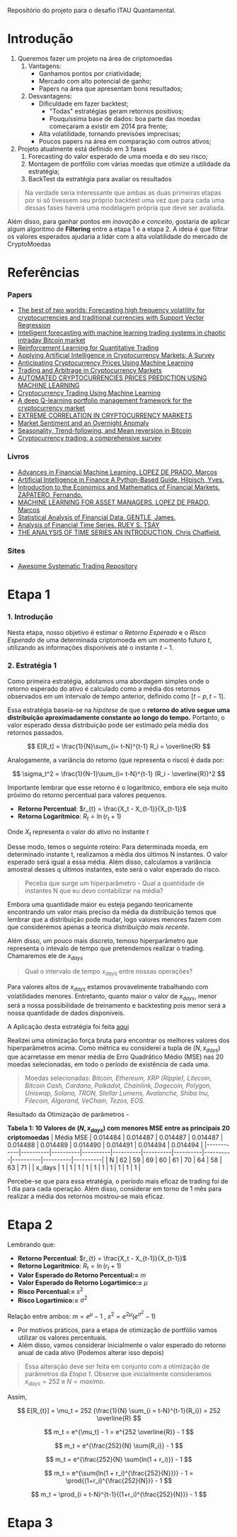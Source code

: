 Repositório do projeto para o desafio ITAU Quantamental.

# Introdução

1. Queremos fazer um projeto na área de criptomoedas
    1. Vantagens: 
        * Ganhamos pontos por criatividade; 
        * Mercado com alto potencial de ganho; 
        * Papers na área que apresentam bons resultados;
    2. Desvantagens: 
        * Dificuldade em fazer backtest;
            * "Todas" estratégias geram retornos positivos;
            * Pouquíssima base de dados: boa parte das moedas começaram a existir em 2014 pra frente;
        * Alta volatilidade, tornando previsões imprecisas;
        * Poucos papers na área em comparação com outros ativos;
2. Projeto atualmente está definido em 3 fases
    1. Forecasting do valor esperado de uma moeda e do seu risco;
    2. Montagem de portfólio com várias moedas que otimize a utilidade da estratégia;
    3. BackTest da estratégia para avaliar os resultados
> Na verdade seria interessante que ambas as duas primeiras etapas por si só tivessem seu próprio backtest
> uma vez que para cada uma dessas fases haverá uma modelagem própria que deve ser avaliada.
> 
Além disso, para ganhar pontos em *inovação e conceito*, gostaria de aplicar algum algoritmo de **Filtering** entre a etapa 1 e a etapa 2. A ideia é que filtrar os valores esperados ajudaria a lidar com a alta volatilidade do mercado de CryptoMoedas

# Referências

### **Papers**
* [The best of two worlds: Forecasting high frequency volatility for cryptocurrencies and traditional currencies with Support Vector Regression](https://github.com/JoaoDelVecchio/Quantamental/tree/main/Papers/Forecasting%20HFT%20volatility%20for%20crypto%20with%20SVM)
* [Intelligent forecasting with machine learning trading systems in chaotic intraday Bitcoin market](https://github.com/JoaoDelVecchio/Quantamental/tree/main/Papers/forecasting%20with%20machine%20learning%20trading%20in%20chaotic%20intraday%20Bitcoin)
* [Reinforcement Learning for Quantitative Trading](https://github.com/JoaoDelVecchio/Quantamental/tree/main/Papers/Reinforcement%20Learning%20for%20Quantitative%20Trading)
* [Applying Artificial Intelligence in Cryptocurrency Markets: A Survey](https://github.com/JoaoDelVecchio/Quantamental/tree/main/Papers/Applying%20Artificial%20Intelligence%20in%20Cryptocurrency%20Markets)
* [Anticipating Cryptocurrency Prices Using Machine Learning](https://github.com/JoaoDelVecchio/Quantamental/tree/main/Papers/Anticipating%20Cryptocurrency%20Prices%20Using%20Machine%20Learning)
* [Trading and Arbitrage in Cryptocurrency Markets](https://github.com/JoaoDelVecchio/Quantamental/tree/main/Papers/Trading%20and%20Arbitrage)
* [AUTOMATED CRYPTOCURRENCIES PRICES PREDICTION USING MACHINE LEARNING](https://github.com/JoaoDelVecchio/Quantamental/tree/main/Papers/AUTOMATED%20CRYPTOCURRENCIES%20PRICES%20PREDICTION%20USING%20ML)
* [Cryptocurrency Trading Using Machine Learning](https://github.com/JoaoDelVecchio/Quantamental/tree/main/Papers/Cryptocurrency%20Trading%20Using%20Machine%20Learning)
* [A deep Q-learning portfolio management framework for the cryptocurrency market](https://github.com/JoaoDelVecchio/Quantamental/tree/main/Papers/A%20deep%20Q-learning%20portfolio%20management%20framework)
* [EXTREME CORRELATION IN CRYPTOCURRENCY MARKETS](https://github.com/JoaoDelVecchio/Quantamental/tree/main/Papers/EXTREME%20CORRELATION%20IN%20CRYPTOCURRENCY%20MARKETS)
* [Market Sentiment and an Overnight Anomaly](https://github.com/JoaoDelVecchio/Quantamental/tree/main/Papers/Market%20Sentiment%20and%20an%20Overnight%20Anomaly)
* [Seasonality, Trend-following, and Mean reversion in Bitcoin](https://github.com/JoaoDelVecchio/Quantamental/tree/main/Papers/Seasonality%2C%20Trend-following%2C%20and%20Mean%20reversion%20in%20Bitcoin)
* [Cryptocurrency trading: a comprehensive survey](https://github.com/JoaoDelVecchio/Quantamental/tree/main/Papers/Cryptocurrency%20trading%20a%20comprehensive)

### **Livros**
* [Advances in Financial Machine Learning. LOPEZ DE PRADO, Marcos](https://github.com/JoaoDelVecchio/Quantamental/tree/main/Livros/Marcos%20Lopez%20%20Advances%20in%20Financial%20Machine%20Learning)
* [Artificial Intelligence in Finance A Python-Based Guide. Hilpisch, Yves.](https://github.com/JoaoDelVecchio/Quantamental/tree/main/Livros/artificial-intelligence-in-finance-a-python-based-guide)
* [Introduction to the Economics and Mathematics of Financial Markets. ZAPATERO, Fernando.](https://github.com/JoaoDelVecchio/Quantamental/tree/main/Livros/Caltech%20-%20Mathematical%20Models%20for%20Finance)
* [MACHINE LEARNING FOR ASSET MANAGERS. LOPEZ DE PRADO, Marcos](https://github.com/JoaoDelVecchio/Quantamental/tree/main/Livros/MACHINE%20LEARNING%20FOR%20ASSET%20MANAGERS)
* [Statistical Analysis of Financial Data. GENTLE, James.](https://github.com/JoaoDelVecchio/Quantamental/tree/main/Livros/statistical-analysis-of-financial-data)
* [Analysis of Financial Time Series. RUEY S. TSAY](https://github.com/JoaoDelVecchio/Quantamental/tree/main/Livros/analysis-of-financial-time-series)
* [THE ANALYSIS OF TIME SERIES AN INTRODUCTION. Chris Chatfield.](https://github.com/JoaoDelVecchio/Quantamental/tree/main/Livros/the-analysis-of-time-series-an-introduction-5-ed)

### Sites
* [Awesome Systematic Trading Repository](https://github.com/paperswithbacktest/awesome-systematic-trading.git)

# Etapa 1

### 1. **Introdução**

Nesta etapa, nosso objetivo é estimar o *Retorno Esperado* e o *Risco Esperado* de uma determinada criptomoeda em um momento futuro $t$, utilizando as informações disponíveis até o instante $t-1$.

### 2. **Estratégia 1**
Como primeira estratégia, adotamos uma abordagem simples onde o retorno esperado do ativo é calculado como a média dos retornos observados em um intervalo de tempo anterior, definido como $[t-p, t-1]$.

Essa estratégia baseia-se na *hipótese* de que o **retorno do ativo segue uma distribuição aproximadamente constante ao longo do tempo.** Portanto, o valor esperado dessa distribuição pode ser estimado pela média dos retornos passados.

$$
E[R_t] = \frac{1}{N}\sum_{i= t-N}^{t-1} R_i = \overline{R}
$$

Analogamente, a variância do retorno (que representa o risco) é dada por:

$$
\sigma_t^2 = \frac{1}{N-1}\sum_{i= t-N}^{t-1} (R_i - \overline{R})^2
$$

Importante lembrar que esse retorno é o logarítmico, embora ele seja muito próximo do retorno percentual para valores pequenos.

- **Retorno Percentual**: $r_{t} = \frac{X_t - X_{t-1}}{X_{t-1}}$
- **Retorno Logarítmico**: $R_t = \ln(r_t + 1)$

Onde $X_t$ representa o valor do ativo no instante $t$

Desse modo, temos o seguinte roteiro: Para determinada moeda, em determinado instante t, realizamos a média dos últimos N instantes. O valor esperado será igual a essa média.
Além disso, calculamos a variância amostral desses q ultimos instantes, este será o valor esperado do risco.

> Peceba que surge um hiperparâmetro - Qual a quantidade de instantes N que eu devo contabilizar na média?

Embora uma quantidade maior eu esteja pegando teoricamente encontrando um valor mais preciso da média da distribuição temos que lembrar que a distribuição pode mudar, logo valores menores fazem com que consideremos apenas a teorica *distribuição mais recente*.

Além disso, um pouco mais discreto, temoso hiperparâmetro que representa o intevalo de tempo que pretendemos realizar o trading. Chamaremos ele de $x_{days}$

> Qual o intervalo de tempo $x_{days}$ entre nossas operações?

Para valores altos de $x_{days}$ estamos provavelmente trabalhando com volatilidades menores. Entretanto, quanto maior o valor de $x_{days}$, menor será a nossa possibilidade de treinamento e backtesting pois menor será a nossa quantidade de dados disponíveis.

A Aplicação desta estratégia foi feita [aqui](https://github.com/JoaoDelVecchio/Quantamental/tree/main/Etapa%201/Estrat%C3%A9gia%2001)

Realizei uma otimização força bruta para encontrar os melhores valores dos hiperparâmetros acima. Como métrica eu considerei a tupla de $(N,x_{days})$ que acarretasse em menor média de Erro Quadrático Médio (MSE) nas 20 moedas selecionadas, em todo o período de existência de cada uma.

> Moedas selecionadas: *Bitcoin, Ethereum, XRP (Ripple), Litecoin, Bitcoin Cash, Cardano, Polkadot, Chainlink, Dogecoin, Polygon, Uniswap, Solana, TRON, Stellar Lumens, Avalanche, Shiba Inu, Filecoin, Algorand, VeChain, Tezos, EOS.*

Resultado da Otimização de parâmetros - 

**Tabela 1: 10 Valores de  $(N,x_{days})$ com menores MSE entre as principais 20 criptomoedas**
| Média MSE  | 0.014484 | 0.014487 | 0.014487 | 0.014487 | 0.014488 | 0.014489 | 0.014490 | 0.014491 | 0.014494 | 0.014494 |
|------------|----------|----------|----------|----------|----------|----------|----------|----------|----------|----------|
| N          | 62       | 59       | 69       | 60       | 61       | 70       | 64       | 58       | 63       | 71       |
| x_days     | 1        | 1        | 1        | 1        | 1        | 1        | 1        | 1        | 1        | 1        |

Percebe-se que para essa etratégia, o período mais eficaz de trading foi de 1 dia para cada operação. Além disso, considerar em torno de 1 mês para realizar a média dos retornos mostrou-se mais eficaz.

# Etapa 2
Lembrando que:
- **Retorno Percentual**: $r_{t} = \frac{X_t - X_{t-1}}{X_{t-1}}$
- **Retorno Logarítmico**: $R_t = \ln(r_t + 1)$
- **Valor Esperado do Retorno Percentual:=** $m$
- **Valor Esperado do Retorno Logartimico:=** $\mu$
- **Risco Percentual:=** $s^2$
- **Risco Logartimico:=** $\sigma^2$

Relação entre ambos: $m = e^{\mu} - 1$ ,     $s^2 = e^{2\mu}(e^{\sigma^2} - 1)$

* Por motivos práticos, para a etapa de otimização de portfólio vamos utilizar os valores percentuais.
* Além disso, vamos considerar inicialmente o valor esperado do retorno anual de cada ativo (Podemos alterar isso depois)

> Essa alteração deve ser feita em conjunto com a otimização de parâmetros da *Etapa 1*. Observe que inicialmente consideramos $x_{days} = 252$ e $N = maximo$.

Assim,


$$
E[R_{t}] = \mu_t = 252 (\frac{1}{N} \sum_{i = t-N}^{t-1}{R_i}) = 252 \overline{R}
$$

$$
m_t = e^{\mu_t} - 1 = e^{252 \overline{R}} - 1 
$$


$$
m_t = e^{\frac{252}{N} \sum{R_i}} - 1 
$$

$$
m_t = e^{\frac{252}{N} \sum{ln(1 + r_i)}} - 1
$$

$$
m_t = e^{\sum{ln(1 + r_i)^{\frac{252}{N}}}} - 1 = \prod{(1+r_i)^{\frac{252}{N}}} - 1
$$

$$
m_t = \prod_{i = t-N}^{t-1}{(1+r_i)^{\frac{252}{N}}} - 1
$$

# Etapa 3
